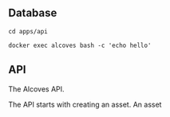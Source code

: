 ## Database

```
cd apps/api

docker exec alcoves bash -c 'echo hello'
```

## API

The Alcoves API.

The API starts with creating an asset. An asset

###
